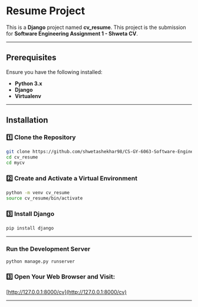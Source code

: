 # Resume Project

This is a **Django** project named **cv_resume**. This project is the submission for **Software Engineering Assignment 1 - Shweta CV**.

---

##  Prerequisites

Ensure you have the following installed:

- **Python 3.x**
- **Django**
- **Virtualenv**

---

##  Installation

### 1️⃣ Clone the Repository
```bash
git clone https://github.com/shwetashekhar98/CS-GY-6063-Software-Engineering.git
cd cv_resume
cd mycv
```

### 2️⃣ Create and Activate a Virtual Environment
```bash
python -m venv cv_resume
source cv_resume/bin/activate 
```

### 3️⃣ Install Django
```bash
pip install django
```

---

### Run the Development Server
```bash
python manage.py runserver
```

### 3️⃣ Open Your Web Browser and Visit:
[http://127.0.0.1:8000/cv](http://127.0.0.1:8000/cv)

---
